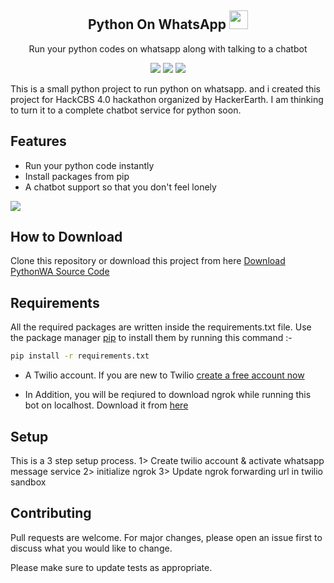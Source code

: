 <h2 align="center">Python On WhatsApp <img src='https://upload.wikimedia.org/wikipedia/commons/5/5e/WhatsApp_icon.png' width=30 height=30></h1>
<p align="center">Run your python codes on whatsapp along with talking to a chatbot</p>
<p align='center'>
  <img src='https://forthebadge.com/images/badges/built-with-love.svg'>
  <img src='https://forthebadge.com/images/badges/made-with-python.svg'>
  <img src='https://forthebadge.com/images/badges/check-it-out.svg'>
</p>

<p>
This is a small python project to run python on whatsapp. and i created this project for HackCBS 4.0 hackathon organized by HackerEarth. I am thinking to turn it to a complete chatbot service for python soon.
 </p>
 
 <h2>Features</h2>
<ul>
    <li>Run your python code instantly</li>
    <li>Install packages from pip</li>
    <li>A chatbot support so that you don't feel lonely</li>
</ul>

<img src='https://github.com/pyGuru123/Python-on-WhatsApp/blob/main/Assets/app.jpg'>

## How to Download

Clone this repository or download this project from here [Download PythonWA Source Code](https://downgit.github.io/#/home?url=https://github.com/pyGuru123/Python-on-WhatsApp)

## Requirements

All the required packages are written inside the requirements.txt file. Use the package manager [pip](https://pip.pypa.io/en/stable/) to install them by running this command :-

```bash
pip install -r requirements.txt
```

* A Twilio account. If you are new to Twilio [create a free account now](http://www.twilio.com/referral/7fB3Je)

* In Addition, you will be reqiured to download ngrok while running this bot on localhost. Download it from [here](https://ngrok.com/download)

## Setup

This is a 3 step setup process.
1> Create twilio account & activate whatsapp message service
2> initialize ngrok
3> Update ngrok forwarding url in twilio sandbox 

## Contributing
Pull requests are welcome. For major changes, please open an issue first to discuss what you would like to change.

Please make sure to update tests as appropriate.
